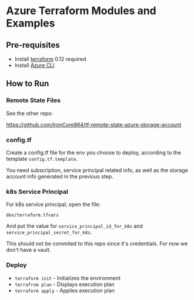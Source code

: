 # Azure Terraform Modules and Examples

## Pre-requisites
* Install [terraform](https://www.terraform.io/) 0.12 required
* Install [Azure CLI](https://docs.microsoft.com/en-us/cli/azure/?view=azure-cli-latest)

## How to Run

### Remote State Files

See the other repo:

https://github.com/IronCore864/tf-remote-state-azure-storage-account

### config.tf

Create a config.tf file for the env you choose to deploy, according to the template `config.tf.template`.

You need subscription, service principal related info, as well as the storage account info generated in the previous step.

### k8s Service Principal

For k8s service principal, open the file:

```
dev/terraform.tfvars
```

And put the value for `service_principal_id_for_k8s` and `service_principal_secret_for_k8s`.

This should not be commited to this repo since it's credentials. For now we don't have a vault.

### Deploy

* `terraform init` - Initializes the environment
* `terrafrom plan` - Displays execution plan
* `terraform apply` - Applies execution plan
